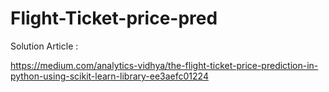 # Flight-Ticket-price-pred

Solution Article : 

https://medium.com/analytics-vidhya/the-flight-ticket-price-prediction-in-python-using-scikit-learn-library-ee3aefc01224
